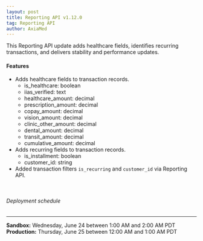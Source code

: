 ```yaml
---
layout: post
title: Reporting API v1.12.0
tag: Reporting API
author: AxiaMed
---
```

This Reporting API update adds healthcare fields, identifies recurring transactions, and delivers stability and performance updates. 

#### Features
* Adds healthcare fields to transaction records.
  * is_healthcare: boolean
  * iias_verified: text
  * healthcare_amount: decimal
  * prescription_amount: decimal
  * copay_amount: decimal
  * vision_amount: decimal
  * clinic_other_amount: decimal
  * dental_amount: decimal
  * transit_amount: decimal
  * cumulative_amount: decimal
* Adds recurring fields to transaction records.
  * is_installment: boolean
  * customer_id: string
* Added transaction filters `is_recurring` and `customer_id` via Reporting API.


&nbsp;  
###### Deployment schedule
* * *
**Sandbox:** Wednesday, June 24 between 1:00 AM and 2:00 AM PDT
<br>
**Production:** Thursday, June 25 between 12:00 AM and 1:00 AM PDT
